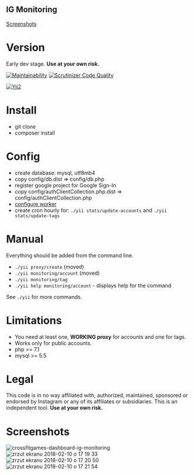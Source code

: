 ## IG Monitoring

[Screenshots](#screenshots)

# Version
Early dev stage.  **Use at your own risk.**

[![Maintainability](https://api.codeclimate.com/v1/badges/9bbae6907e6cbf039950/maintainability)](https://codeclimate.com/github/jakim/ig-monitoring/maintainability)
[![Scrutinizer Code Quality](https://scrutinizer-ci.com/g/jakim/ig-monitoring/badges/quality-score.png?b=master)](https://scrutinizer-ci.com/g/jakim/ig-monitoring/?branch=master)

[![Yii2](https://img.shields.io/badge/Powered_by-Yii_Framework-green.svg?style=flat)](http://www.yiiframework.com/)

# Install
- git clone
- composer install

# Config
- create database: mysql, utf8mb4
- copy config/db.dist => config/db.php
- register google project for Google Sign-In
- copy config/authClientCollection.php.dist => config/authClientCollection.php
- [configure worker](https://github.com/yiisoft/yii2-queue/blob/master/docs/guide/worker.md)
- create cron hourly for: `./yii stats/update-accounts` and `./yii stats/update-tags`

# Manual
Everything should be added from the command line.

- `./yii proxy/create` (moved)
- `./yii monitoring/account` (moved)
- `./yii monitoring/tag`
- `./yii help monitoring/account` - displays help for the command

See `./yii` for more commands.


# Limitations
- You need at least one, **WORKING proxy** for accounts and one for tags.
- Works only for public accounts.
- php >= 7.1
- mysql >= 5.5

# Legal
This code is in no way affiliated with, authorized, maintained, sponsored or endorsed by Instagram or any of its affiliates or subsidiaries.
This is an independent tool. **Use at your own risk.**

# Screenshots
![crossfitgames-dashboard-ig-monitoring](https://user-images.githubusercontent.com/839118/36559260-bf7f1b0a-180d-11e8-9f6a-00f550a2a2a6.png)
![zrzut ekranu 2018-02-10 o 17 19 33](https://user-images.githubusercontent.com/839118/36064169-1e37d942-0e87-11e8-8c05-b7ac197af709.png)
![zrzut ekranu 2018-02-10 o 17 20 50](https://user-images.githubusercontent.com/839118/36064168-1e1cd700-0e87-11e8-853c-b7a86311b6bf.png)
![zrzut ekranu 2018-02-10 o 17 21 54](https://user-images.githubusercontent.com/839118/36064167-1e013950-0e87-11e8-8da7-48943127c58c.png)

